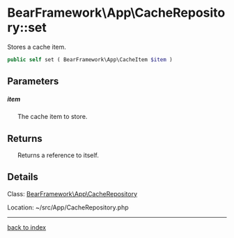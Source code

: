 # BearFramework\App\CacheRepository::set

Stores a cache item.

```php
public self set ( BearFramework\App\CacheItem $item )
```

## Parameters

##### item

&nbsp;&nbsp;&nbsp;&nbsp;&nbsp;&nbsp;The cache item to store.

## Returns

&nbsp;&nbsp;&nbsp;&nbsp;&nbsp;&nbsp;Returns a reference to itself.

## Details

Class: [BearFramework\App\CacheRepository](bearframework.app.cacherepository.class.md)

Location: ~/src/App/CacheRepository.php

---

[back to index](index.md)

